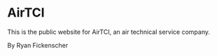# AirTCI
This is the public website for AirTCI, an air technical service company.

By Ryan Fickenscher